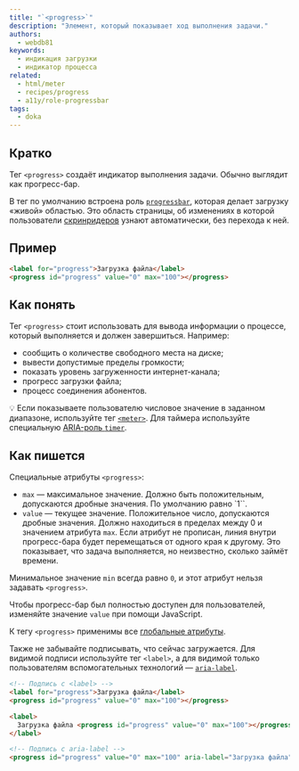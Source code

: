 ```yaml
---
title: "`<progress>`"
description: "Элемент, который показывает ход выполнения задачи."
authors:
  - webdb81
keywords:
  - индикация загрузки
  - индикатор процесса
related:
  - html/meter
  - recipes/progress
  - a11y/role-progressbar
tags:
  - doka
---
```


## Кратко

Тег `<progress>` создаёт индикатор выполнения задачи. Обычно выглядит как прогресс-бар.

В тег по умолчанию встроена роль [`progressbar`](/a11y/role-progressbar/), которая делает загрузку «живой» областью. Это область страницы, об изменениях в которой пользователи [скринридеров](/a11y/screenreaders/) узнают автоматически, без перехода к ней.

## Пример

```html
<label for="progress">Загрузка файла</label>
<progress id="progress" value="0" max="100"></progress>
```

## Как понять

Тег `<progress>` стоит использовать для вывода информации о процессе, который выполняется и должен завершиться. Например:

- сообщить о количестве свободного места на диске;
- вывести допустимые пределы громкости;
- показать уровень загруженности интернет-канала;
- прогресс загрузки файла;
- процесс соединения абонентов.

<aside>

💡 Если показываете пользователю числовое значение в заданном диапазоне, используйте тег [`<meter>`](/html/meter/). Для таймера используйте специальную [ARIA-роль `timer`](/a11y/role-timer/).

</aside>

## Как пишется

Специальные атрибуты `<progress>`:

- `max` — максимальное значение. Должно быть положительным, допускаются дробные значения. По умолчанию равно `1``.
- `value` — текущее значение. Положительное число, допускаются дробные значения. Должно находиться в пределах между 0 и значением атрибута `max`. Если атрибут не прописан, линия внутри прогресс-бара будет перемещаться от одного края к другому. Это показывает, что задача выполняется, но неизвестно, сколько займёт времени.

Минимальное значение `min` всегда равно `0`, и этот атрибут нельзя задавать `<progress>`.

Чтобы прогресс-бар был полностью доступен для пользователей, изменяйте значение `value` при помощи JavaScript.

К тегу `<progress>` применимы все [глобальные атрибуты](/html/global-attrs/).

Также не забывайте подписывать, что сейчас загружается. Для видимой подписи используйте тег `<label>`, а для видимой только пользователям вспомогательных технологий — [`aria-label`](/a11y/aria-label/).

```html
<!-- Подпись с <label> -->
<label for="progress">Загрузка файла</label>
<progress id="progress" value="0" max="100"></progress>

<label>
  Загрузка файла <progress id="progress" value="0" max="100"></progress>
</label>

<!-- Подпись с aria-label -->
<progress id="progress" value="0" max="100" aria-label="Загрузка файла"></progress>
```
